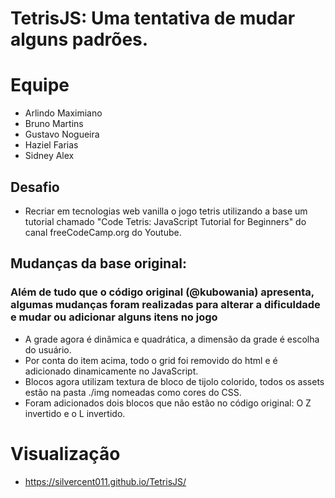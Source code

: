 # TetrisJS: Uma tentativa de mudar alguns padrões.

# Equipe
* Arlindo Maximiano
* Bruno Martins
* Gustavo Nogueira
* Haziel Farias
* Sidney Alex

## Desafio 
* Recriar em tecnologias web vanilla o jogo tetris utilizando a base um tutorial chamado "Code Tetris: JavaScript Tutorial for Beginners" do canal freeCodeCamp.org do Youtube.

## Mudanças da base original:
### Além de tudo que o código original (@kubowania) apresenta, algumas mudanças foram realizadas para alterar a dificuldade e mudar ou adicionar alguns itens no jogo
* A grade agora é dinâmica e quadrática, a dimensão da grade é escolha do usuário.
* Por conta do item acima, todo o grid foi removido do html e é adicionado dinamicamente no JavaScript.
* Blocos agora utilizam textura de bloco de tijolo colorido, todos os assets estão na pasta ./img nomeadas como cores do CSS.
* Foram adicionados dois blocos que não estão no código original: O Z invertido e o L invertido.

# Visualização
* https://silvercent011.github.io/TetrisJS/